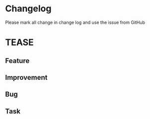 # Changelog
Please mark all change in change log and use the issue from GitHub

# TEASE
## Feature
## Improvement
## Bug
## Task
